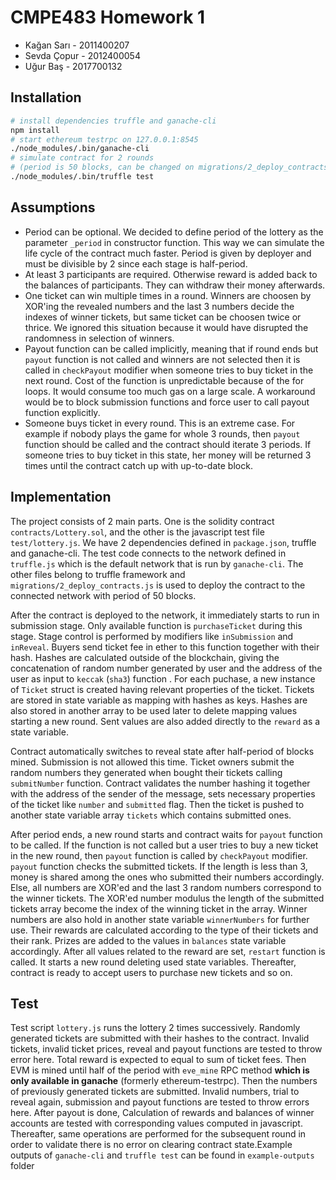 # CMPE483 Homework 1 

- Kağan Sarı - 2011400207
- Sevda Çopur - 2012400054
- Uğur Baş - 2017700132



## Installation

```sh
# install dependencies truffle and ganache-cli
npm install
# start ethereum testrpc on 127.0.0.1:8545
./node_modules/.bin/ganache-cli
# simulate contract for 2 rounds
# (period is 50 blocks, can be changed on migrations/2_deploy_contracts.js)
./node_modules/.bin/truffle test
```



## Assumptions

- Period can be optional. We decided to define period of the lottery as the parameter `_period` in constructor function. This way we can simulate the life cycle of the contract much faster. Period is given by deployer and must be divisible by 2 since each stage is half-period.
- At least 3 participants are required. Otherwise reward is added back to the balances of participants. They can withdraw their money afterwards.
- One ticket can win multiple times in a round. Winners are choosen by XOR'ing the revealed numbers and the last 3 numbers decide the indexes of winner tickets, but same ticket can be choosen twice or thrice. We ignored this situation because it would have disrupted the randomness in selection of winners.
- Payout function can be called implicitly, meaning that if round ends but `payout` function is not called and winners are not selected then it is called in `checkPayout` modifier when someone tries to buy ticket in the next round. Cost of the function is unpredictable because of the for loops. It would consume too much gas on a large scale. A workaround would be to block submission functions and force user to call payout function explicitly.
- Someone buys ticket in every round. This is an extreme case. For example if nobody plays the game for whole 3 rounds, then `payout`  function should be called and the contract should iterate 3 periods. If someone tries to buy ticket in this state, her money will be returned 3 times until the contract catch up with up-to-date block.



## Implementation

The project consists of 2 main parts. One is the solidity contract `contracts/Lottery.sol`, and the other is the javascript test file `test/lottery.js`. We have 2 dependencies defined in `package.json`, truffle and ganache-cli. The test code connects to the network defined in `truffle.js`  which is the default network that is run by `ganache-cli`. The other files belong to truffle framework and `migrations/2_deploy_contracts.js` is used to deploy the contract to the connected network with period of 50 blocks.

After the contract is deployed to the network, it immediately starts to run in submission stage. Only available function is `purchaseTicket` during this stage. Stage control is performed by modifiers like `inSubmission` and `inReveal`.  Buyers send ticket fee in ether to this function together with their hash. Hashes are calculated outside of the blockchain, giving the concatenation of random number generated by user and the address of the user as input to `keccak` (`sha3`) function . For each puchase, a new instance of `Ticket` struct is created having relevant properties of the ticket. Tickets are stored in state variable as mapping with hashes as keys. Hashes are also stored in another array to be used later to delete mapping values starting a new round. Sent values are also added directly to the `reward` as a state variable.

Contract automatically switches to reveal state after half-period of blocks mined. Submission is not allowed this time. Ticket owners submit the random numbers they generated when bought their tickets calling `submitNumber` function. Contract validates the number hashing it together with the address of the sender of the message, sets necessary properties of the ticket like `number` and `submitted` flag.  Then the ticket is pushed to another state variable array `tickets` which contains submitted ones.

After period ends, a new round starts and contract waits for `payout` function to be called. If the function is not called but a user tries to buy a new ticket in the new round, then `payout` function is called by `checkPayout` modifier. `payout` function checks the submitted tickets. If the length is less than 3, money is shared among the ones who submitted their numbers accordingly. Else, all numbers are XOR'ed and the last 3 random numbers correspond to the winner tickets. The XOR'ed number modulus the length of the submitted  tickets array become the index of the winning ticket in the array. Winner numbers are also hold in another state variable `winnerNumbers` for further use. Their rewards are calculated according to the type of their tickets and their rank. Prizes are added to the values in `balances` state variable accordingly. After all values related to the reward are set, `restart` function is called. It starts a new round deleting used state variables. Thereafter, contract is ready to accept users to purchase new tickets and so on.



## Test

Test script `lottery.js` runs the lottery 2 times successively. Randomly generated tickets are submitted with their hashes to the contract. Invalid tickets, invalid ticket prices, reveal and payout functions are tested to throw error here. Total reward is expected to equal to sum of ticket fees. Then EVM is mined until half of the period with `eve_mine` RPC method __which is only available in ganache__ (formerly ethereum-testrpc). Then the numbers of previously generated tickets are submitted. Invalid numbers, trial to reveal again, submission and payout functions are tested to throw errors here. After payout is done, Calculation of rewards and balances of winner accounts are tested with corresponding values computed in javascript. Thereafter, same operations are performed for the subsequent round in order to validate there is no error on clearing contract state.Example outputs of `ganache-cli` and `truffle test`  can be found in `example-outputs` folder

